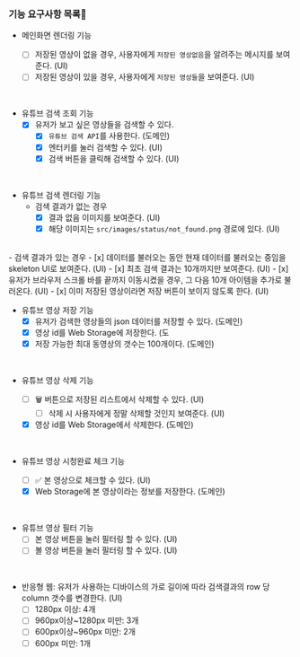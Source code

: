 ### 기능 요구사항 목록🎯

- 메인화면 렌더링 기능

  - [ ] 저장된 영상이 없을 경우, 사용자에게 `저장된 영상없음`을 알려주는 메시지를 보여준다. (UI)
  - [ ] 저장된 영상이 있을 경우, 사용자에게 `저장된 영상들`을 보여준다. (UI)

<br>

- 유튜브 검색 조회 기능
  - [x] 유저가 보고 싶은 영상들을 검색할 수 있다.
    - [x] `유튜브 검색 API`를 사용한다. (도메인)
    - [x] 엔터키를 눌러 검색할 수 있다. (UI)
    - [x] 검색 버튼을 클릭해 검색할 수 있다. (UI)

<br>
  
- 유튜브 검색 렌더링 기능  
  - 검색 결과가 없는 경우
    - [x] 결과 없음 이미지를 보여준다. (UI)
    - [x] 해당 이미지는 `src/images/status/not_found.png` 경로에 있다. (UI)
<br>
  - 검색 결과가 있는 경우
    - [x] 데이터를 불러오는 동안 현재 데이터를 불러오는 중임을 skeleton UI로 보여준다. (UI)
    - [x] 최초 검색 결과는 10개까지만 보여준다. (UI)
    - [x] 유저가 브라우저 스크롤 바를 끝까지 이동시켰을 경우, 그 다음 10개 아이템을 추가로 불러온다. (UI)
    - [x] 이미 저장된 영상이라면 저장 버튼이 보이지 않도록 한다. (UI)

<br>

- 유튜브 영상 저장 기능
  - [x] 유저가 검색한 영상들의 json 데이터를 저장할 수 있다. (도메인)
  - [x] 영상 id를 Web Storage에 저장한다. (도
  - [x] 저장 가능한 최대 동영상의 갯수는 100개이다. (도메인)

<br>

- 유튜브 영상 삭제 기능

  - [ ] 🗑️ 버튼으로 저장된 리스트에서 삭제할 수 있다. (UI)
    - [ ] 삭제 시 사용자에게 정말 삭제할 것인지 보여준다. (UI)
  - [x] 영상 id를 Web Storage에서 삭제한다. (도메인)

<br>

- 유튜브 영상 시청완료 체크 기능

  - [ ] ✅ 본 영상으로 체크할 수 있다. (UI)
  - [x] Web Storage에 본 영상이라는 정보를 저장한다. (도메인)

<br>

- 유튜브 영상 필터 기능
  - [ ] 본 영상 버튼을 눌러 필터링 할 수 있다. (UI)
  - [ ] 볼 영상 버튼을 눌러 필터링 할 수 있다. (UI)

<br>

- 반응형 웹: 유저가 사용하는 디바이스의 가로 길이에 따라 검색결과의 row 당 column 갯수를 변경한다. (UI)
  - [ ] 1280px 이상: 4개
  - [ ] 960px이상~1280px 미만: 3개
  - [ ] 600px이상~960px 미만: 2개
  - [ ] 600px 미만: 1개
